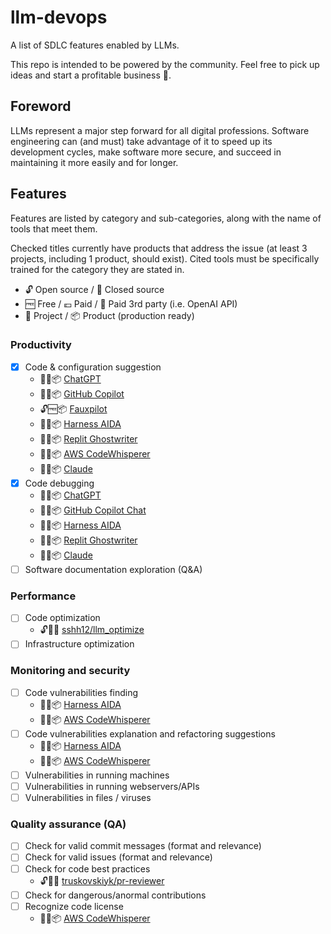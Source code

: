 # llm-devops

A list of SDLC features enabled by LLMs.

This repo is intended to be powered by the community. Feel free to pick up ideas and start a profitable business 🤑.

## Foreword

LLMs represent a major step forward for all digital professions. Software engineering can (and must) take advantage of it to speed up its development cycles, make software more secure, and succeed in maintaining it more easily and for longer.

## Features

Features are listed by category and sub-categories, along with the name of tools that meet them.

Checked titles currently have products that address the issue (at least 3 projects, including 1 product, should exist). Cited tools must be specifically trained for the category they are stated in.

- 🔓 Open source / 🔐 Closed source
- 🆓 Free / 💶 Paid / 💸 Paid 3rd party (i.e. OpenAI API)
- 📄 Project / 📦 Product (production ready)

### Productivity

- [x] Code & configuration suggestion
    - 🔐💶📦 [ChatGPT](https://chat.openai.com/)
    - 🔐💶📦 [GitHub Copilot](https://github.com/features/copilot)
    - 🔓🆓📦 [Fauxpilot](https://github.com/fauxpilot/fauxpilot)
    - 🔐💶📦 [Harness AIDA](https://www.harness.io/products/aida)
    - 🔐💶📦 [Replit Ghostwriter](https://replit.com/site/ghostwriter)
    - 🔐💶📦 [AWS CodeWhisperer](https://aws.amazon.com/codewhisperer)
    - 🔐🆓📦 [Claude](https://claude.ai/)
- [x] Code debugging
    - 🔐💶📦 [ChatGPT](https://chat.openai.com/)
    - 🔐💶📦 [GitHub Copilot Chat](https://github.com/features/copilot)
    - 🔐💶📦 [Harness AIDA](https://www.harness.io/products/aida)
    - 🔐💶📦 [Replit Ghostwriter](https://replit.com/site/ghostwriter)
    - 🔐🆓📦 [Claude](https://claude.ai/)
- [ ] Software documentation exploration (Q&A)
     
### Performance

- [ ] Code optimization
    - 🔓💸📄 [sshh12/llm_optimize](https://github.com/sshh12/llm_optimize)
- [ ] Infrastructure optimization

### Monitoring and security

- [ ] Code vulnerabilities finding
    - 🔐💶📦 [Harness AIDA](https://www.harness.io/products/aida)
    - 🔐💶📦 [AWS CodeWhisperer](https://aws.amazon.com/codewhisperer/)
- [ ] Code vulnerabilities explanation and refactoring suggestions
    - 🔐💶📦 [Harness AIDA](https://www.harness.io/products/aida)
    - 🔐💶📦 [AWS CodeWhisperer](https://aws.amazon.com/codewhisperer/)
- [ ] Vulnerabilities in running machines
- [ ] Vulnerabilities in running webservers/APIs
- [ ] Vulnerabilities in files / viruses

### Quality assurance (QA)

- [ ] Check for valid commit messages (format and relevance)
- [ ] Check for valid issues (format and relevance)
- [ ] Check for code best practices
    - 🔓💸📄 [truskovskiyk/pr-reviewer](https://github.com/truskovskiyk/pr-reviewer)
- [ ] Check for dangerous/anormal contributions 
- [ ] Recognize code license
    - 🔐💶📦 [AWS CodeWhisperer](https://aws.amazon.com/codewhisperer/)
